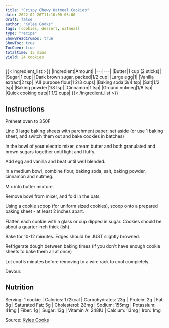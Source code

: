 ```yaml
---
title: "Crispy Chewy Oatmeal Cookies"
date: 2022-02-26T11:10:00-05:00
draft: false
author: "Kylee Cooks"
tags: [cookies, dessert, oatmeal]
type: "recipe"
ShowBreadCrumbs: true
ShowToc: true
TocOpen: true
totaltime: 15 mins
yield: 24 cookies
---
```


{{< ingredient_list >}}
|Ingredient|Amount|
|---|---|
|Butter|1 cup (2 sticks)|
|Sugar|1 cup|
|Dark brown sugar, packed|1/2 cup|
|Large egg|1|
|Vanilla extract|2 tsp|
|All purpose flour|1 2/3 cups|
|Baking soda|3/4 tsp|
|Salt|1/2 tsp|
|Baking powder|1/8 tsp|
|Cinnamon|1 tsp|
|Ground nutmeg|1/8 tsp|
|Quick cooking oats|1 1/2 cups|
{{< /ingredient_list >}}

## Instructions

Preheat oven to 350F

Line 3 large baking sheets with parchment paper; set aside (or use 1 baking sheet, and switch them out and bake cookies in batches)

In the bowl of your electric mixer, cream butter and both granulated and brown sugars together until light and fluffy.

Add egg and vanilla and beat until well blended.

In a medium bowl, combine flour, baking soda, salt, baking powder, cinnamon and nutmeg.

Mix into butter mixture.

Remove bowl from mixer, and fold in the oats.

Using a cookie scoop (for uniform sized cookies), scoop onto a prepared baking sheet - at least 2 inches apart.

Flatten each cookie with a glass or cup dipped in sugar. Cookies should be about a quarter inch thick (ish).

Bake for 10-12 minutes. Edges should be JUST slightly browned.

Refrigerate dough between baking times (if you don't have enough cookie sheets to bake them all at once)

Let cool 5 minutes before removing to a wire rack to cool completely.

Devour.

## Nutrition

Serving: 1 cookie | Calories: 172kcal | Carbohydrates: 23g | Protein: 2g | Fat: 8g | Saturated Fat: 5g | Cholesterol: 28mg | Sodium: 155mg | Potassium: 41mg | Fiber: 1g | Sugar: 13g | Vitamin A: 248IU | Calcium: 13mg | Iron: 1mg

Source: [Kylee Cooks](https://www.kyleecooks.com/crispy-chewy-oatmeal-cookies/) 